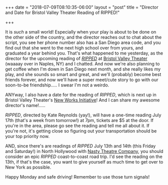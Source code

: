 +++
date = "2018-07-09T08:10:35-06:00"
layout = "post"
title = "Director and Date for Bristol Valley Theater Reading of RIPPED!"

+++

It is *such* a small world! Especially when your play is about to be done on the other side of the country, and the director reaches out to chat about the script, you see her phone number also has a San Diego area code, and you find out that she went to the next high school over from yours, and graduated a year behind you. That's what happened to me yesterday, as the director for the upcoming reading of [*RIPPED*](https://newplayexchange.org/plays/70552/ripped) at [Bristol Valley Theater](http://bvtnaples.org/) (waaaay over in Naples, NY) and I chatted. And now we're also planning to get coffee when I'm down in San Diego next month, and she really likes my play, and she sounds so smart and great, and we'll (probably) become best friends forever, and now we'll have a super meet/cute story to go with our soon-to-be friendship..... I swear I'm not a weirdo.

ANYway, I also have a date for the reading of *RIPPED*, which is next up in Bristol Valley Theater's [New Works Initiative](http://bvtnaples.org/bvt-new-works-initiative/)! And I can share my awesome director's name!.....

*RIPPED*, directed by Kate Reynolds (yay!), will have a one-time reading July 17th (that's a week from tomorrow!) at 7pm, tickets are $5 at the door. If you're in the area, please go see the reading and tell me all about it. If you're not, it's getting close so figuring out your transportation should be your top priority now.

AND, since there's are readings of *RIPPED* July 13th and 14th (this Friday and Saturday!) in North Hollywood with [Nasty Theatre Company](https://www.nastytheatrecompany.com/), you should consider an epic *RIPPED* coast-to-coast road trip. I'd see the reading on the 13th, if that's the case, you want to give yourself as much time to get over to New York as possible.

Happy Monday and safe driving! Remember to use those turn signals!